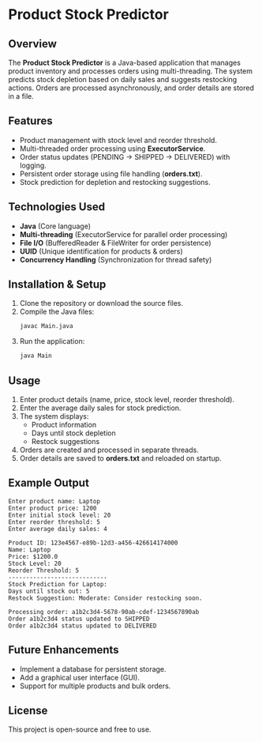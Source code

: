 # Product Stock Predictor

## Overview

The **Product Stock Predictor** is a Java-based application that manages product inventory and processes orders using multi-threading. The system predicts stock depletion based on daily sales and suggests restocking actions. Orders are processed asynchronously, and order details are stored in a file.

## Features

- Product management with stock level and reorder threshold.
- Multi-threaded order processing using **ExecutorService**.
- Order status updates (PENDING → SHIPPED → DELIVERED) with logging.
- Persistent order storage using file handling (**orders.txt**).
- Stock prediction for depletion and restocking suggestions.

## Technologies Used

- **Java** (Core language)
- **Multi-threading** (ExecutorService for parallel order processing)
- **File I/O** (BufferedReader & FileWriter for order persistence)
- **UUID** (Unique identification for products & orders)
- **Concurrency Handling** (Synchronization for thread safety)

## Installation & Setup

1. Clone the repository or download the source files.
2. Compile the Java files:
   ```sh
   javac Main.java
   ```
3. Run the application:
   ```sh
   java Main
   ```

## Usage

1. Enter product details (name, price, stock level, reorder threshold).
2. Enter the average daily sales for stock prediction.
3. The system displays:
    - Product information
    - Days until stock depletion
    - Restock suggestions
4. Orders are created and processed in separate threads.
5. Order details are saved to **orders.txt** and reloaded on startup.

## Example Output

```
Enter product name: Laptop
Enter product price: 1200
Enter initial stock level: 20
Enter reorder threshold: 5
Enter average daily sales: 4

Product ID: 123e4567-e89b-12d3-a456-426614174000
Name: Laptop
Price: $1200.0
Stock Level: 20
Reorder Threshold: 5
----------------------------
Stock Prediction for Laptop:
Days until stock out: 5
Restock Suggestion: Moderate: Consider restocking soon.

Processing order: a1b2c3d4-5678-90ab-cdef-1234567890ab
Order a1b2c3d4 status updated to SHIPPED
Order a1b2c3d4 status updated to DELIVERED
```

## Future Enhancements

- Implement a database for persistent storage.
- Add a graphical user interface (GUI).
- Support for multiple products and bulk orders.

## License

This project is open-source and free to use.

